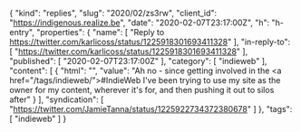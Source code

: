 {
  "kind": "replies",
  "slug": "2020/02/zs3rw",
  "client_id": "https://indigenous.realize.be",
  "date": "2020-02-07T23:17:00Z",
  "h": "h-entry",
  "properties": {
    "name": [
      "Reply to https://twitter.com/karlicoss/status/1225918301693411328"
    ],
    "in-reply-to": [
      "https://twitter.com/karlicoss/status/1225918301693411328"
    ],
    "published": [
      "2020-02-07T23:17:00Z"
    ],
    "category": [
      "indieweb"
    ],
    "content": [
      {
        "html": "",
        "value": "Ah no - since getting involved in the <a href=\"/tags/indieweb/\">#IndieWeb</a> I've been trying to use my site as the owner for my content, wherever it's for, and then pushing it out to silos after"
      }
    ],
    "syndication": [
      "https://twitter.com/JamieTanna/status/1225922734372380678"
    ]
  },
  "tags": [
    "indieweb"
  ]
}
